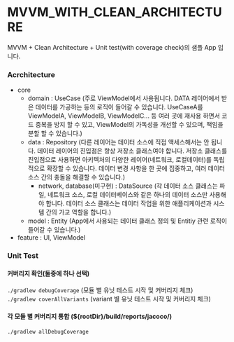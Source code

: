 # MVVM_WITH_CLEAN_ARCHITECTURE

MVVM + Clean Architecture + Unit test(with coverage check)의 샘플 App 입니다.

### Acrchitecture
- core
  - domain : UseCase (주로 ViewModel에서 사용됩니다. DATA 레이어에서 받은 데이터를 가공하는 등의 로직이 들어갈 수 있습니다. UseCaseA를 ViewModelA, ViewModelB, ViewModelC... 등 여러 곳에 재사용 하면서 코드 중복을 방지 할 수 있고, ViewModel의 가독성을 개선할 수 있으며, 책임을 분할 할 수 있습니다.)
  - data : Repository (다른 레이어는 데이터 소스에 직접 액세스해서는 안 됩니다. 데이터 레이어의 진입점은 항상 저장소 클래스여야 합니다. 저장소 클래스를 진입점으로 사용하면 아키텍처의 다양한 레이어(네트워크, 로컬데이터)를 독립적으로 확장할 수 있습니다. 데이터 변경 사항을 한 곳에 집중하고, 여러 데이터 소스 간의 충돌을 해결할 수 있습니다.)
    - network, database(미구현) : DataSource (각 데이터 소스 클래스는 파일, 네트워크 소스, 로컬 데이터베이스와 같은 하나의 데이터 소스만 사용해야 합니다. 데이터 소스 클래스는 데이터 작업을 위한 애플리케이션과 시스템 간의 가교 역할을 합니다.)
  - model : Entity (App에서 사용되는 데이터 클래스 정의 및 Entitiy 관련 로직이 들어갈 수 있습니다.)
- feature : UI, ViewModel

### Unit Test
#### 커버리지 확인(둘중에 하나 선택)
`./gradlew debugCoverage` (모듈 별 유닛 테스트 시작 및 커버리지 체크)   
`./gradlew coverAllVariants` (variant 별 유닛 테스트 시작 및 커버리지 체크)
#### 각 모듈 별 커버리지 통합 (${rootDir}/build/reports/jacoco/) 
`./gradlew allDebugCoverage`